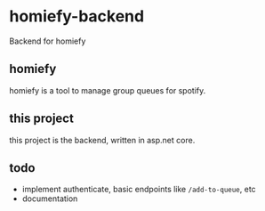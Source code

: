 ﻿# homiefy-backend

Backend for homiefy

## homiefy
homiefy is a tool to manage group queues for spotify.

## this project
this project is the backend, written in asp.net core.

## todo
- implement authenticate, basic endpoints like ```/add-to-queue```, etc
- documentation